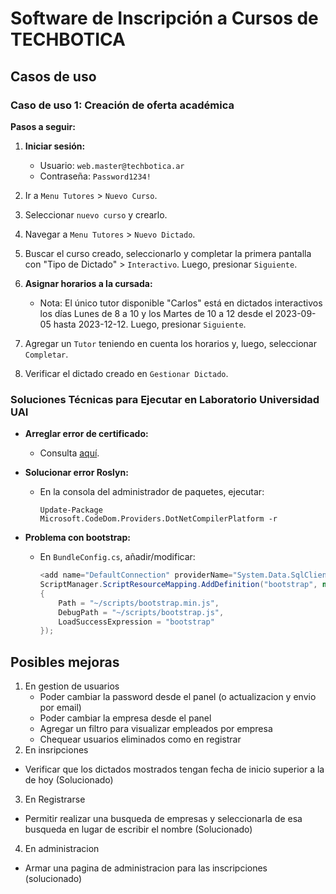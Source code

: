 # Software de Inscripción a Cursos de TECHBOTICA

## Casos de uso

### Caso de uso 1: Creación de oferta académica

**Pasos a seguir:**

1. **Iniciar sesión:** 
   - Usuario: `web.master@techbotica.ar`
   - Contraseña: `Password1234!`
   
2. Ir a `Menu Tutores` > `Nuevo Curso`.

3. Seleccionar `nuevo curso` y crearlo.

4. Navegar a `Menu Tutores` > `Nuevo Dictado`.

5. Buscar el curso creado, seleccionarlo y completar la primera pantalla con "Tipo de Dictado" > `Interactivo`. Luego, presionar `Siguiente`.

6. **Asignar horarios a la cursada:** 
   - Nota: El único tutor disponible "Carlos" está en dictados interactivos los días Lunes de 8 a 10 y los Martes de 10 a 12 desde el 2023-09-05 hasta 2023-12-12. Luego, presionar `Siguiente`.

7. Agregar un `Tutor` teniendo en cuenta los horarios y, luego, seleccionar `Completar`.

8. Verificar el dictado creado en `Gestionar Dictado`.

### Soluciones Técnicas para Ejecutar en Laboratorio Universidad UAI

- **Arreglar error de certificado:** 
  - Consulta [aquí](https://stackoverflow.com/questions/44066709/your-connection-is-not-private-neterr-cert-common-name-invalid).

- **Solucionar error Roslyn:** 
  - En la consola del administrador de paquetes, ejecutar: 
    ```
    Update-Package Microsoft.CodeDom.Providers.DotNetCompilerPlatform -r
    ```

- **Problema con bootstrap:** 
  - En `BundleConfig.cs`, añadir/modificar:
    ```csharp
    <add name="DefaultConnection" providerName="System.Data.SqlClient" connectionString="Data Source=.;Initial Catalog=Techbotica;Integrated Security=True;"
    ScriptManager.ScriptResourceMapping.AddDefinition("bootstrap", new ScriptResourceDefinition
    {
        Path = "~/scripts/bootstrap.min.js",
        DebugPath = "~/scripts/bootstrap.js",
        LoadSuccessExpression = "bootstrap"
    });
    ```

## Posibles mejoras

1. En gestion de usuarios
    - Poder cambiar la password desde el panel  (o actualizacion y envio por email)
    - Poder cambiar la empresa desde el panel
    - Agregar un filtro para visualizar empleados por empresa
    - Chequear usuarios eliminados como en registrar
2. En insripciones
  - Verificar que los dictados mostrados tengan fecha de inicio superior a la de hoy (Solucionado)
3. En Registrarse
  - Permitir realizar una busqueda de empresas y seleccionarla de esa busqueda en lugar de escribir el nombre (Solucionado)
4. En administracion
  - Armar una pagina de administracion para las inscripciones (solucionado)

